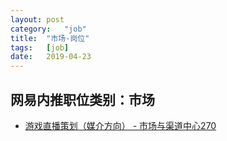 ```yaml
---
layout:	post
category:	"job"
title:	"市场-岗位"
tags:	[job]
date:	2019-04-23
---
```

## 网易内推职位类别：市场
- [游戏直播策划（媒介方向） - 市场与渠道中心270](http://mobile.bole.netease.com/bole/boleDetail?id=15700&employeeId=346f03c3cda5f04c&key=all)
